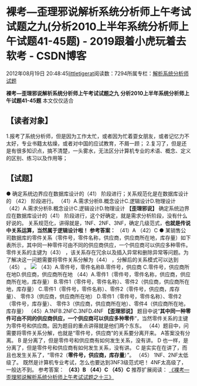 
# 裸考—歪理邪说解析系统分析师上午考试试题之九(分析2010上半年系统分析师上午试题41-45题) - 2019跟着小虎玩着去软考 - CSDN博客

2012年08月19日 20:48:45[littletigerat](https://me.csdn.net/littletigerat)阅读数：7294所属专栏：[解析系统分析师试题](https://blog.csdn.net/column/details/system-analyst-2012.html)



**裸考—歪理邪说解析系统分析师上午考试试题之九**
**分析2010上半年系统分析师上午试题41-45题**
本文仅仅适合
## 【读者对象】
1.报考了系统分析师，但是因为工作太忙，或者因为忙着耍女朋友，或者记忆力不太好，专业书籍太枯燥，或者对中国的应试教育，不屑一顾；
2.复习了，但是还是有很多知识点，搞不清楚，一头雾水，无法区分计算机专业的术语、概念、定义的区别、练习以及作用等；
## 【试题】
● 确定系统边界应在数据库设计的（41） 阶段进行；关系规范化是在数据库设计的 （42） 阶段进行。
（41）A.需求分析B.概念设计C.逻辑设计D.物理设计
（42）A.需求分析B.概念设计C.逻辑设计D.物理设计
**【歪理邪说】**
确定系统边界应在数据库设计的（41） 阶段进行，这个好确定，就是需求分析阶段，没有什么好说的。
关系规范化，讲得就是，1NF、2NF、3NF，确定几级范式，**也就是传说中关系运算，当然属于逻辑设计啦！**
**参考答案：**
（41）A （42）C
● 某销售公司数据库的零件关系（零件号，零件名称，供应商，供应商所在地，库存量）如下表所示，其中同一种零件可由不同的供应商供应，一个供应商可以供应多种零件。零件关系的主键为（43） ，该关系存在冗余以及插入异常和删除异常等问题。为了解决这一问题需要将零件关系分解为（44）
 ，分解后的关系模式可以达到（45） 。
![](https://img-my.csdn.net/uploads/201208/19/1345381302_2238.JPG)
（43）A.零件号，零件名称B.零件号，供应商
C.零件号，供应商所在地D.供应商，供应商所在地
（44）A.零件1（零件号，零件名称，供应商，供应商所在地，库存量）
B.零件1（零件号，零件名称）、零件2（供应商，供应商所在地，库存量）
C.零件1（零件号，零件名称）、零件2（零件号，供应商，库存量）、
零件3（供应商，供应商所在地）
D.零件1（零件号，零件名称）、零件2（零件号，库存量）、
零件3（供应商，供应商所在地）、零件4（供应商所在地，库存量）
（45）A.1NFB.2NFC.3NFD.4NF
**【歪理邪说】**
题目中说“**其中同一种零件可由不同的供应商供应，一个供应商可以供应多种零件**”，当然零件关系的主键为零件号和供应商。因为题目的重点讲得就是他们两个东东。
（44）题目中，问需要将零件关系分解，也就是“零件号，供应商”的关系要分离开来。
A答案没有分离。
B 是分离了，但是零件号和供应商有如何发生关系，没有讲。
D 也一样，是分离了，但是零件号和供应商有如何发生关系，没有讲。
C 是实实在在讲了，而且也发生关系了，“零件2（**零件号，供应商，库存量**）”。
（45） 1NF、2NF太低级了。
既然是计算机专业考试，怎么也要达到3NF3级范式吧！
4NF太高级了，一般达不到。
参考答案：
**（43）B （44）C （45）C**
推荐扩展阅读：
[《裸考—歪理邪说解析系统分析师上午考试试题之十三》](http://blog.csdn.net/littletigerat/article/details/7857051)


